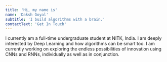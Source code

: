 ```yaml
---
title: 'Hi, my name is'
name: 'Daksh Goyal'
subtitle: 'I build algorithms with a brain.'
contactText: 'Get In Touch'
---
```


I currently am a full-time undergraduate student at NITK, India. I am deeply interested by Deep Learning and how algorithms can be smart too. I am currently working on exploring the endless possibilities of innovation using CNNs and RNNs, individually as well as in conjunction.
